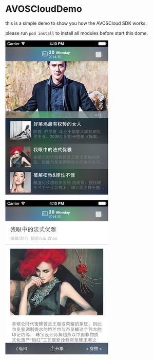 # AVOSCloudDemo

this is a simple demo to show you how the AVOSCloud SDK works.

please run `pod install` to install all modules before start this dome.

![image](screenshot/1.jpg)

![image](screenshot/2.jpg)
